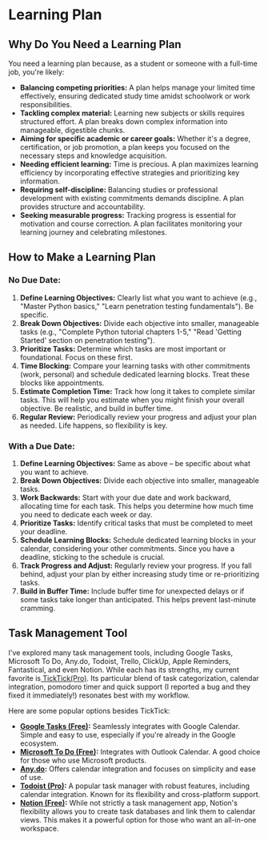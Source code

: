 # Learning Plan

## Why Do You Need a Learning Plan

You need a learning plan because, as a student or someone with a full-time job, you're likely:

* **Balancing competing priorities:** A plan helps manage your limited time effectively, ensuring dedicated study time amidst schoolwork or work responsibilities.
* **Tackling complex material:** Learning new subjects or skills requires structured effort. A plan breaks down complex information into manageable, digestible chunks.
* **Aiming for specific academic or career goals:** Whether it's a degree, certification, or job promotion, a plan keeps you focused on the necessary steps and knowledge acquisition.
* **Needing efficient learning:** Time is precious. A plan maximizes learning efficiency by incorporating effective strategies and prioritizing key information.
* **Requiring self-discipline:** Balancing studies or professional development with existing commitments demands discipline. A plan provides structure and accountability.
* **Seeking measurable progress:** Tracking progress is essential for motivation and course correction. A plan facilitates monitoring your learning journey and celebrating milestones.

## How to Make a Learning Plan

### **No Due Date:**

1. **Define Learning Objectives:** Clearly list what you want to achieve (e.g., "Master Python basics," "Learn penetration testing fundamentals"). Be specific.
2. **Break Down Objectives:** Divide each objective into smaller, manageable tasks (e.g., "Complete Python tutorial chapters 1-5," "Read 'Getting Started' section on penetration testing").
3. **Prioritize Tasks:** Determine which tasks are most important or foundational. Focus on these first.
4. **Time Blocking:** Compare your learning tasks with other commitments (work, personal) and schedule dedicated learning blocks. Treat these blocks like appointments.
5. **Estimate Completion Time:** Track how long it takes to complete similar tasks. This will help you estimate when you might finish your overall objective. Be realistic, and build in buffer time.
6. **Regular Review:** Periodically review your progress and adjust your plan as needed. Life happens, so flexibility is key.

### **With a Due Date:**

1. **Define Learning Objectives:** Same as above – be specific about what you want to achieve.
2. **Break Down Objectives:** Divide each objective into smaller, manageable tasks.
3. **Work Backwards:** Start with your due date and work backward, allocating time for each task. This helps you determine how much time you need to dedicate each week or day.
4. **Prioritize Tasks:** Identify critical tasks that must be completed to meet your deadline.
5. **Schedule Learning Blocks:** Schedule dedicated learning blocks in your calendar, considering your other commitments. Since you have a deadline, sticking to the schedule is crucial.
6. **Track Progress and Adjust:** Regularly review your progress. If you fall behind, adjust your plan by either increasing study time or re-prioritizing tasks.
7. **Build in Buffer Time:** Include buffer time for unexpected delays or if some tasks take longer than anticipated. This helps prevent last-minute cramming.

## Task Management Tool

I've explored many task management tools, including Google Tasks, Microsoft To Do, Any.do, Todoist, Trello, ClickUp,  Apple Reminders, Fantastical, and even Notion. While each has its strengths, my current favorite is[ TickTick(Pro)](https://ticktick.com). Its particular blend of task categorization, calendar integration, pomodoro timer and quick support (I reported a bug and they fixed it immediately!) resonates best with my workflow.

Here are some popular options besides TickTick:  &#x20;

* [**Google Tasks (Free)**](https://tasks.google.com)**:** Seamlessly integrates with Google Calendar. Simple and easy to use, especially if you're already in the Google ecosystem.  &#x20;
* [**Microsoft To Do (Free)**](https://to-do.office.com)**:** Integrates with Outlook Calendar. A good choice for those who use Microsoft products.  &#x20;
* [**Any.do**](https://www.any.do/)**:** Offers calendar integration and focuses on simplicity and ease of use.  &#x20;
* [**Todoist (Pro)**](https://www.todoist.com)**:** A popular task manager with robust features, including calendar integration. Known for its flexibility and cross-platform support.  &#x20;
* [**Notion (Free)**](https://www.notion.com)**:** While not strictly a task management app, Notion's flexibility allows you to create task databases and link them to calendar views. This makes it a powerful option for those who want an all-in-one workspace.



